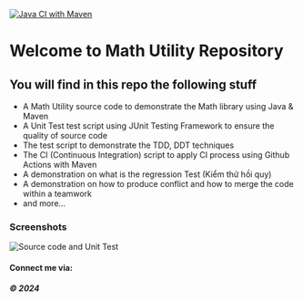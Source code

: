 [![Java CI with Maven](https://github.com/nnh53/math-util-1805/actions/workflows/maven.yml/badge.svg)](https://github.com/thanhtnv/math-util-1805/actions/workflows/maven.yml)
# Welcome to Math Utility Repository

## You will find in this repo the following stuff

* A Math Utility source code to demonstrate the Math library using Java & Maven
* A Unit Test test script using JUnit Testing Framework to ensure the quality of source code
* The test script to demonstrate the TDD, DDT techniques
* The CI (Continuous Integration) script to apply CI process using Github Actions with Maven
* A demonstration on what is the regression Test (Kiểm thử hồi quy)
* A demonstration on how to produce conflict and how to merge the code within a teamwork
* and more...

### Screenshots
![Source code and Unit Test](https://github.com/nnh53/math-util-1805/assets/113448161/0b290c70-8649-4cca-81e5-efdcb64667e8)



#### Connect me via: 

##### &#169; 2024 
